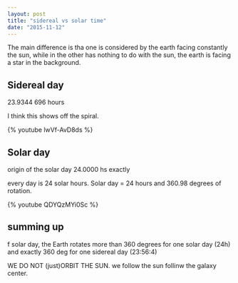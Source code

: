 ```yaml
---
layout: post
title: "sidereal vs solar time"
date: "2015-11-12"
---
```


The main difference is tha one is considered by the earth facing constantly the sun, while in the other has nothing to do with the sun, the earth is facing a star in the background.

## Sidereal day
23.9344 696 hours

I think this shows off the spiral.

{% youtube lwVf-AvD8ds %}

## Solar day
origin of the solar day
24.0000 hs exactly

every day is 24 solar hours.
Solar day = 24 hours and 360.98 degrees of rotation.

{% youtube QDYQzMYi0Sc %}

## summing up
f solar day, the Earth rotates more than 360 degrees for one solar day (24h) and exactly 360 deg for one sidereal day (23:56:4)

WE DO NOT (just)ORBIT THE SUN.
we follow the sun follinw the galaxy center.
